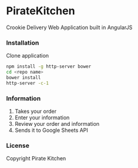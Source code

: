 # PirateKitchen
Crookie Delivery Web Application built in AngularJS

### Installation
Clone application
```sh
npm install -g http-server bower
cd <repo name>
bower install
http-server -c-1
```

### Information
1. Takes your order
2. Enter your information
3. Review your order and information
4. Sends it to Google Sheets API

### License
Copyright Pirate Kitchen
